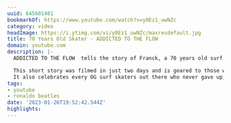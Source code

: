 ```yaml
---
uuid: 645601481
bookmarkOf: https://www.youtube.com/watch?v=y0Ez1_uwNZc
category: video
headImage: https://i.ytimg.com/vi/y0Ez1_uwNZc/maxresdefault.jpg
title: 70 Years Old Skater - ADDICTED TO THE FLOW
domain: youtube.com
description: |-
  ADDICTED TO THE FLOW  tells the story of Franck, a 70 years old surf skater from France who still inspiring and motivating others with his unique style and charisma.

  This short story was filmed in just two days and is geared to those who gave up a hobby or a sport that they once loved because of the feeling of being too old.
  It also celebrates every OG surf skaters out there who never gave up, those who still pushing against time regardless of what the system may throw at them.
tags:
- youtube
- ronaldo beatles
date: '2023-01-26T19:52:42.544Z'
highlights: 
---
```



